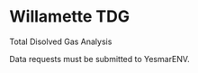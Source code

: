Willamette TDG
===========

Total Disolved Gas Analysis

Data requests must be submitted to YesmarENV.

